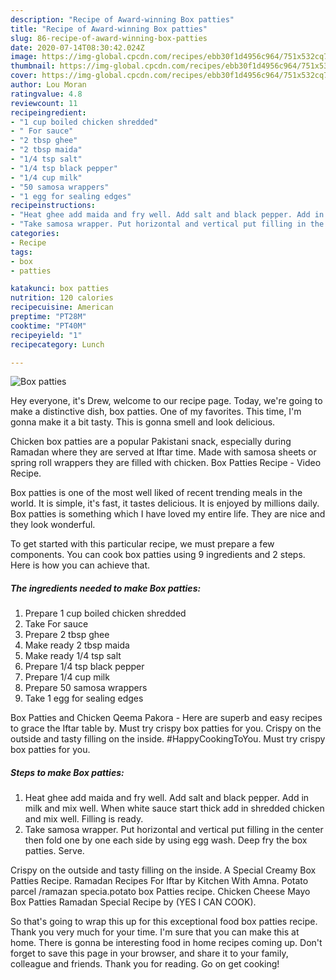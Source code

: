 ```yaml
---
description: "Recipe of Award-winning Box patties"
title: "Recipe of Award-winning Box patties"
slug: 86-recipe-of-award-winning-box-patties
date: 2020-07-14T08:30:42.024Z
image: https://img-global.cpcdn.com/recipes/ebb30f1d4956c964/751x532cq70/box-patties-recipe-main-photo.jpg
thumbnail: https://img-global.cpcdn.com/recipes/ebb30f1d4956c964/751x532cq70/box-patties-recipe-main-photo.jpg
cover: https://img-global.cpcdn.com/recipes/ebb30f1d4956c964/751x532cq70/box-patties-recipe-main-photo.jpg
author: Lou Moran
ratingvalue: 4.8
reviewcount: 11
recipeingredient:
- "1 cup boiled chicken shredded"
- " For sauce"
- "2 tbsp ghee"
- "2 tbsp maida"
- "1/4 tsp salt"
- "1/4 tsp black pepper"
- "1/4 cup milk"
- "50 samosa wrappers"
- "1 egg for sealing edges"
recipeinstructions:
- "Heat ghee add maida and fry well. Add salt and black pepper. Add in milk and mix well. When white sauce start thick add in shredded chicken and mix well. Filling is ready."
- "Take samosa wrapper. Put horizontal and vertical put filling in the center then fold one by one each side by using egg wash. Deep fry the box patties. Serve."
categories:
- Recipe
tags:
- box
- patties

katakunci: box patties 
nutrition: 120 calories
recipecuisine: American
preptime: "PT28M"
cooktime: "PT40M"
recipeyield: "1"
recipecategory: Lunch

---
```



![Box patties](https://img-global.cpcdn.com/recipes/ebb30f1d4956c964/751x532cq70/box-patties-recipe-main-photo.jpg)

Hey everyone, it's Drew, welcome to our recipe page. Today, we're going to make a distinctive dish, box patties. One of my favorites. This time, I'm gonna make it a bit tasty. This is gonna smell and look delicious.

Chicken box patties are a popular Pakistani snack, especially during Ramadan where they are served at Iftar time. Made with samosa sheets or spring roll wrappers they are filled with chicken. Box Patties Recipe - Video Recipe.

Box patties is one of the most well liked of recent trending meals in the world. It is simple, it's fast, it tastes delicious. It is enjoyed by millions daily. Box patties is something which I have loved my entire life. They are nice and they look wonderful.


To get started with this particular recipe, we must prepare a few components. You can cook box patties using 9 ingredients and 2 steps. Here is how you can achieve that.

<!--inarticleads1-->

##### The ingredients needed to make Box patties:

1. Prepare 1 cup boiled chicken shredded
1. Take  For sauce
1. Prepare 2 tbsp ghee
1. Make ready 2 tbsp maida
1. Make ready 1/4 tsp salt
1. Prepare 1/4 tsp black pepper
1. Prepare 1/4 cup milk
1. Prepare 50 samosa wrappers
1. Take 1 egg for sealing edges


Box Patties and Chicken Qeema Pakora - Here are superb and easy recipes to grace the Iftar table by. Must try crispy box patties for you. Crispy on the outside and tasty filling on the inside. #HappyCookingToYou. Must try crispy box patties for you. 

<!--inarticleads2-->

##### Steps to make Box patties:

1. Heat ghee add maida and fry well. Add salt and black pepper. Add in milk and mix well. When white sauce start thick add in shredded chicken and mix well. Filling is ready.
1. Take samosa wrapper. Put horizontal and vertical put filling in the center then fold one by one each side by using egg wash. Deep fry the box patties. Serve.


Crispy on the outside and tasty filling on the inside. A Special Creamy Box Patties Recipe. Ramadan Recipes For Iftar by Kitchen With Amna. Potato parcel /ramazan specia.potato box Patties recipe. Chicken Cheese Mayo Box Patties Ramadan Special Recipe by (YES I CAN COOK). 

So that's going to wrap this up for this exceptional food box patties recipe. Thank you very much for your time. I'm sure that you can make this at home. There is gonna be interesting food in home recipes coming up. Don't forget to save this page in your browser, and share it to your family, colleague and friends. Thank you for reading. Go on get cooking!
